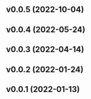 ## v0.0.5 (2022-10-04)

## v0.0.4 (2022-05-24)

## v0.0.3 (2022-04-14)

## v0.0.2 (2022-01-24)

## v0.0.1 (2022-01-13)
